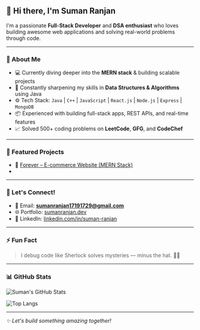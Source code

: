 ## 👋 Hi there, I'm Suman Ranjan

I'm a passionate **Full-Stack Developer** and **DSA enthusiast** who loves building awesome web applications and solving real-world problems through code.

---

### 🚀 About Me

- 💻 Currently diving deeper into the **MERN stack** & building scalable projects
- 🌱 Constantly sharpening my skills in **Data Structures & Algorithms** using Java
- ⚙️ Tech Stack: `Java` | `C++` | `JavaScript` | `React.js` | `Node.js` | `Express` | `MongoDB`
- 📦 Experienced with building full-stack apps, REST APIs, and real-time features
- 📈 Solved 500+ coding problems on **LeetCode**, **GFG**, and **CodeChef**

---

### 📌 Featured Projects

- 🔗 [Forever – E-commerce Website (MERN Stack)](https://github.com/SumnRanjan/Forever-Ecom)
-

---

### 💬 Let's Connect!

- 📧 Email: **sumanranjan17191729@gmail.com**
- 🌐 Portfolio: [sumanranjan.dev](https://suman.link) 
- 💼 LinkedIn: [linkedin.com/in/suman-ranjan](https://www.linkedin.com/in/suman-ranjan)

---

### ⚡ Fun Fact

> I debug code like Sherlock solves mysteries — minus the hat. 🕵️‍♂️

---

### 📊 GitHub Stats

![Suman's GitHub Stats](https://github-readme-stats.vercel.app/api?username=SumnRanjan&show_icons=true&theme=tokyonight)

![Top Langs](https://github-readme-stats.vercel.app/api/top-langs/?username=SumnRanjan&layout=compact&theme=tokyonight)

---

_✨ Let's build something amazing together!_
